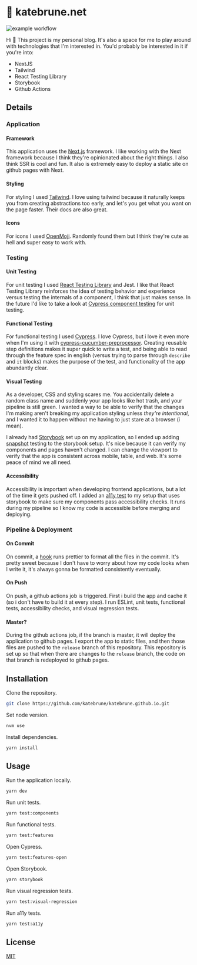 # 🤠 katebrune.net

![example workflow](https://github.com/katebrune/katebrune.net/actions/workflows/build-and-test.yml/badge.svg)

Hi 👋 This project is my personal blog. It's also a space for me to play around with technologies that I'm interested in. You'd probably be interested in it if you're into:

- NextJS
- Tailwind
- React Testing Library
- Storybook
- Github Actions

## Details

### Application

#### Framework

This application uses the [Next.js](https://nextjs.org/) framework. I like working with the Next framework because I think they're opinionated about the right things. I also think SSR is cool and fun. It also is extremely easy to deploy a static site on github pages with Next.

#### Styling

For styling I used [Tailwind](https://tailwindcss.com/). I love using tailwind because it naturally keeps you from creating abstractions too early, and let's you get what you want on the page faster. Their docs are also great.

#### Icons

For icons I used [OpenMoji](https://openmoji.org/). Randomly found them but I think they're cute as hell and super easy to work with.

### Testing

#### Unit Testing

For unit testing I used [React Testing Library](https://testing-library.com/docs/react-testing-library/intro/) and Jest. I like that React Testing Library reinforces the idea of testing behavior and experience versus testing the internals of a component, I think that just makes sense. In the future I'd like to take a look at [Cypress component testing](https://docs.cypress.io/guides/component-testing/introduction) for unit testing.

#### Functional Testing

For functional testing I used [Cypress](https://www.cypress.io/). I love Cypress, but i love it even more when I'm using it with [cypress-cucumber-preprocessor](https://github.com/TheBrainFamily/cypress-cucumber-preprocessor). Creating reusable step definitions makes it super quick to write a test, and being able to read through the feature spec in english (versus trying to parse through `describe` and `it` blocks) makes the purpose of the test, and functionality of the app abundantly clear.

#### Visual Testing

As a developer, CSS and styling scares me. You accidentally delete a random class name and suddenly your app looks like hot trash, and your pipeline is still green. I wanted a way to be able to verify that the changes I'm making aren't breaking my application styling unless _they're intentional_, and I wanted it to happen without me having to just stare at a browser (i mean).

I already had [Storybook](https://storybook.js.org/) set up on my application, so I ended up adding [snapshot](https://storybook.js.org/addons/@storybook/addon-storyshots) testing to the storybook setup. It's nice because it can verify my components and pages haven't changed. I can change the viewport to verify that the app is consistent across mobile, table, and web. It's some peace of mind we all need.

#### Accessibility

Accessibility is important when developing frontend applications, but a lot of the time it gets pushed off. I added an [a11y test](https://storybook.js.org/addons/@storybook/addon-a11y) to my setup that uses storybook to make sure my components pass accessibility checks. It runs during my pipeline so I know my code is accessible before merging and deploying.

### Pipeline & Deployment

#### On Commit

On commit, a [hook](https://prettier.io/docs/en/precommit.html) runs prettier to format all the files in the commit. It's pretty sweet because I don't have to worry about how my code looks when I write it, it's always gonna be formatted consistently eventually.

#### On Push

On push, a github actions job is triggered. First i build the app and cache it (so i don't have to build it at every step). I run ESLint, unit tests, functional tests, accessibility checks, and visual regression tests.

#### Master?

During the github actions job, if the branch is master, it will deploy the application to github pages. I export the app to static files, and then those files are pushed to the `release` branch of this repository. This repository is set up so that when there are changes to the `release` branch, the code on that branch is redeployed to github pages.

## Installation

Clone the repository.

```bash
git clone https://github.com/katebrune/katebrune.github.io.git
```

Set node version.

```bash
nvm use
```

Install dependencies.

```bash
yarn install
```

## Usage

Run the application locally.

```bash
yarn dev
```

Run unit tests.

```bash
yarn test:components
```

Run functional tests.

```bash
yarn test:features
```

Open Cypress.

```bash
yarn test:features-open
```

Open Storybook.

```bash
yarn storybook
```

Run visual regression tests.

```bash
yarn test:visual-regression
```

Run a11y tests.

```bash
yarn test:a11y
```

## License

[MIT](https://choosealicense.com/licenses/mit/)
